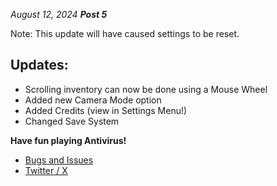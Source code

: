 _August 12, 2024_
**_Post 5_**

Note: This update will have caused settings to be reset.

## Updates:
- Scrolling inventory can now be done using a Mouse Wheel
- Added new Camera Mode option
- Added Credits (view in Settings Menu!)
- Changed Save System

**Have fun playing Antivirus!**

- [Bugs and Issues](https://github.com/diamonddevv/antivirus-game-web/issues/)
- [Twitter / X](https://x.com/diamonddevv/)
